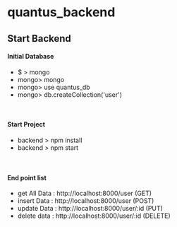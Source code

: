 # quantus_backend

<h2>Start Backend</h2>
<h4>Initial Database</h4>
<ul>
  <li>$ > mongo</li> 
  <li>mongo> mongo</li> 
  <li>mongo> use quantus_db</li>
  <li>mongo> db.createCollection('user')</li>
</ul>
<br>
<h4>Start Project</h4>
<ul>
  <li>backend > npm install</li> 
  <li>backend > npm start</li>
</ul>

<br>
<h4>End point list</h4>
<ul>
  <li>get All Data : http://localhost:8000/user (GET)</li> 
  <li>insert Data : http://localhost:8000/user (POST)</li> 
  <li>update Data : http://localhost:8000/user/:id (PUT)</li> 
  <li>delete data : http://localhost:8000/user/:id (DELETE)</li> 
</ul>
